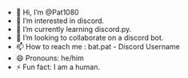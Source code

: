 - 👋 Hi, I’m @Pat1080
- 👀 I’m interested in discord.
- 🌱 I’m currently learning discord.py.
- 💞️ I’m looking to collaborate on a discord bot.
- 📫 How to reach me : bat.pat - Discord Username
- 😄 Pronouns: he/him
- ⚡ Fun fact: I am a human.

<!---
Pat1080/Pat1080 is a ✨ special ✨ repository because its `README.md` (this file) appears on your GitHub profile.
You can click the Preview link to take a look at your changes.
--->
